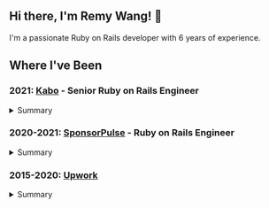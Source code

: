 ## Hi there, I'm Remy Wang! 👋

I'm a passionate Ruby on Rails developer with 6 years of experience.

## Where I've Been

### 2021: [Kabo](https://www.kabo.co) - Senior Ruby on Rails Engineer

<details>
  <summary>Summary</summary>
  I worked on full-cycle product development and influence the team's standards for high-quality code, testing, and patterns. I fully participate in agile rituals drawing from experience to find best practices with the team.
  
  <details>
    <summary>Tech Stack</summary>
      <ul>
        <li>
          <a href="https://github.com/ruby">
            <img src="https://avatars.githubusercontent.com/u/210414?s=20&v=4" /> Ruby
          </a>
        </li>
        <li>
          <a href="https://github.com/rails">
            <img src="https://avatars.githubusercontent.com/u/4223?s=20&v=4" /> Rails
          </a>
        </li>
        <li>
          <a href="https://github.com/postgres">
            <img src="https://avatars.githubusercontent.com/u/177543?s=20&v=4" /> PostgreSQL
          </a>
        </li>
        <li>
          <a href="https://github.com/redis">
            <img src="https://avatars.githubusercontent.com/u/1529926?s=20&v=4" /> Redis
          </a>
        </li>
      </ul>
  </details>
  
  <details>
    <summary>Platform</summary>
      <ul>
        <li>
          <a href="https://github.com/docker">
            <img src="https://avatars.githubusercontent.com/u/5429470?s=20&v=4" /> Docker
          </a>
        </li>
        <li>
          <a href="https://github.com/heroku">
            <img src="https://avatars.githubusercontent.com/u/23211?s=20&v=4" /> Heroku
          </a>
        </li>
        <li>
          <a href="https://github.com/aws">
            <img src="https://avatars.githubusercontent.com/u/2232217?s=20&v=4" /> AWS
          </a>
        </li>
      </ul>
  </details>
  
  <details>
    <summary>Telemetry</summary>
      <ul>
        <li>
          <a href="https://github.com/microsoft">
            <img src="https://avatars.githubusercontent.com/u/6154722?s=20&v=4" /> Microsoft Clarity
          </a>
        </li>
        <li>
          <a href="https://github.com/sentry">
            <img src="https://avatars.githubusercontent.com/u/1396951?s=20&v=4" /> Sentry
          </a>
        </li>
        <li>
          <a href="https://github.com/datadog">
            <img src="https://avatars.githubusercontent.com/u/365230?s=20&v=4" /> DataDog
          </a>
        </li>
      </ul>
  </details>
  
  <details>
    <summary>Integrations</summary>
      <ul>
        <li>
          <a href="https://github.com/chargebee">
            <img src="https://avatars.githubusercontent.com/u/539100?s=20&v=4" /> ChargeBee
          </a>
        </li>
        <li>
          <a href="https://github.com/facebook">
            <img src="https://avatars.githubusercontent.com/u/69631?s=20&v=4" /> Facebook
          </a>
        </li>
        <li>
          <a href="https://github.com/twitter">
            <img src="https://avatars.githubusercontent.com/u/50278?s=20&v=4" /> Twitter
          </a>
        </li>
        <li>
          <a href="https://github.com/googleanalytics">
            <img src="https://avatars.githubusercontent.com/u/4327788?s=20&v=4" /> Google Analytics
          </a>
        </li>
      </ul>
  </details>
</details>

### 2020-2021: [SponsorPulse](https://sponsorpulseimi.com/) - Ruby on Rails Engineer

<details>
  <summary>Summary</summary>
  I had an opportunity to work on small teams to develop the products and features to make SponsorPulse Operate. I worked collaboratively with the product development team in designing new features and enhancing the current product.
  
  <details>
    <summary>Tech Stack</summary>
      <ul>
        <li>
          <a href="https://github.com/ruby">
            <img src="https://avatars.githubusercontent.com/u/210414?s=20&v=4" /> Ruby
          </a>
        </li>
        <li>
          <a href="https://github.com/rails">
            <img src="https://avatars.githubusercontent.com/u/4223?s=20&v=4" /> Rails
          </a>
        </li>
        <li>
          <a href="https://github.com/postgres">
            <img src="https://avatars.githubusercontent.com/u/177543?s=20&v=4" /> PostgreSQL
          </a>
        </li>
        <li>
          <a href="https://github.com/memcached">
            <img src="https://avatars.githubusercontent.com/u/41836?s=20&v=4" /> memcached
          </a>
        </li>
        <li>
          <a href="https://github.com/elastic">
            <img src="https://avatars.githubusercontent.com/u/6764390?s=20&v=4" /> ElasticSearch
          </a>
        </li>
      </ul>
  </details>
  
  <details>
    <summary>Platform</summary>
      <ul>
        <li>
          <a href="https://github.com/docker">
            <img src="https://avatars.githubusercontent.com/u/5429470?s=20&v=4" /> Docker
          </a>
        </li>
        <li>
          <a href="https://github.com/heroku">
            <img src="https://avatars.githubusercontent.com/u/23211?s=20&v=4" /> Heroku
          </a>
        </li>
        <li>
          <a href="https://github.com/aws">
            <img src="https://avatars.githubusercontent.com/u/2232217?s=20&v=4" /> AWS
          </a>
        </li>
        <li>
          <a href="https://github.com/azure">
            <img src="https://avatars.githubusercontent.com/u/6844498?s=20&v=4" /> Azure
          </a>
        </li>
      </ul>
  </details>
  
  <details>
    <summary>Telemetry</summary>
      <ul>
        <li>
          <a href="https://github.com/fullstorydev">
            <img src="https://avatars.githubusercontent.com/u/33756472?s=20&v=4" /> FullStory
          </a>
        </li>
        <li>
          <a href="https://github.com/sentry">
            <img src="https://avatars.githubusercontent.com/u/1396951?s=20&v=4" /> Sentry
          </a>
        </li>
        <li>
          <a href="https://github.com/newrelic">
            <img src="https://avatars.githubusercontent.com/u/31739?s=20&v=4" /> NewRelic
          </a>
        </li>
      </ul>
  </details>
  
  <details>
    <summary>Integrations</summary>
      <ul>
        <li>
          <a href="https://github.com/googleanalytics">
            <img src="https://avatars.githubusercontent.com/u/4327788?s=20&v=4" /> Google Analytics
          </a>
        </li>
        <li>
          <a href="https://github.com/segmentio">
            <img src="https://avatars.githubusercontent.com/u/819518?s=20&v=4" /> Segment
          </a>
        </li>
        <li>
          <a href="https://github.com/hubspot">
            <img src="https://avatars.githubusercontent.com/u/326419?s=20&v=4" /> HubSpot
          </a>
        </li>
        <li>
          <a href="https://github.com/twilio">
            <img src="https://avatars.githubusercontent.com/u/109142?s=20&v=4" /> Twilio
          </a>
        </li>
        <li>
          <a href="https://github.com/stripe">
            <img src="https://avatars.githubusercontent.com/u/856813?s=20&v=4" /> Stripe
          </a>
        </li>
      </ul>
  </details>
  
</details>

### 2015-2020: [Upwork](https://upwork.com)

<details>
  <summary>Summary</summary>
   I started my web development career as a freelancer on Upwork. I built several applications from small scale to large scale in various industries including eCommerce, healthcare,  travel.

  
  <details>
    <summary>Tech Stack</summary>
      <ul>
        <li>
          <a href="https://github.com/ruby">
            <img src="https://avatars.githubusercontent.com/u/210414?s=20&v=4" /> Ruby
          </a>
        </li>
        <li>
          <a href="https://github.com/rails">
            <img src="https://avatars.githubusercontent.com/u/4223?s=20&v=4" /> Rails
          </a>
        </li>
        <li>
          <a href="https://github.com/php">
            <img src="https://avatars.githubusercontent.com/u/25158?s=20&v=4" /> PHP
          </a>
        </li>
        <li>
          <a href="https://github.com/laravel">
            <img src="https://avatars.githubusercontent.com/u/958072?s=20&v=4" /> Laravel
          </a>
        </li>
        <li>
          <a href="https://github.com/nodejs">
            <img src="https://avatars.githubusercontent.com/u/9950313?s=20&v=4" /> NodeJS
          </a>
        </li>
        <li>
          <a href="https://github.com/golang">
            <img src="https://avatars.githubusercontent.com/u/4314092?s=20&v=4" /> GoLang
          </a>
        </li>
        <li>
          <a href="https://github.com/postgres">
            <img src="https://avatars.githubusercontent.com/u/177543?s=20&v=4" /> PostgreSQL
          </a>
        </li>
        <li>
          <a href="https://github.com/mysql">
            <img src="https://avatars.githubusercontent.com/u/2452804?s=20&v=4" /> MySQL
          </a>
        </li>
        <li>
          <a href="https://github.com/apache">
            <img src="https://avatars.githubusercontent.com/u/47359?s=20&v=4" /> CassandraDB
          </a>
        </li>
        <li>
          <a href="https://github.com/redis">
            <img src="https://avatars.githubusercontent.com/u/1529926?s=20&v=4" /> Redis
          </a>
        </li>
      </ul>
  </details>
  
  <details>
    <summary>Platform</summary>
      <ul>
        <li>
          <a href="https://github.com/docker">
            <img src="https://avatars.githubusercontent.com/u/5429470?s=20&v=4" /> Docker
          </a>
        </li>
        <li>
          <a href="https://github.com/kubernetes">
            <img src="https://avatars.githubusercontent.com/u/13629408?s=20&v=4" /> Kubernetes
          </a>
        </li>
        <li>
          <a href="https://github.com/heroku">
            <img src="https://avatars.githubusercontent.com/u/23211?s=20&v=4" /> Heroku
          </a>
        </li>
        <li>
          <a href="https://github.com/aws">
            <img src="https://avatars.githubusercontent.com/u/2232217?s=20&v=4" /> AWS
          </a>
        </li>
        <li>
          <a href="https://github.com/googlecloudplatform">
            <img src="https://avatars.githubusercontent.com/u/2810941?s=20&v=4" /> Google Cloud Platform
          </a>
        </li>
        <li>
          <a href="https://github.com/jenkinsci">
            <img src="https://avatars.githubusercontent.com/u/107424?s=20&v=4" /> Jenkins
          </a>
        </li>
        <li>
          <a href="https://github.com/atlassian">
            <img src="https://avatars.githubusercontent.com/u/168166?s=20&v=4" /> Bamboo
          </a>
        </li>
      </ul>
  </details>
  
  <details>
    <summary>Telemetry</summary>
      <ul>
        <li>
          <a href="https://github.com/newrelic">
            <img src="https://avatars.githubusercontent.com/u/31739?s=20&v=4" /> NewRelic
          </a>
        </li>
        <li>
          <a href="https://github.com/victorops">
            <img src="https://avatars.githubusercontent.com/u/3174283?s=20&v=4" /> VictorOps
          </a>
        </li>
        <li>
          <a href="https://github.com/sumologic">
            <img src="https://avatars.githubusercontent.com/u/963817?s=20&v=4" /> SumoLogic
          </a>
        </li>
      </ul>
  </details>
  
  <details>
    <summary>Integrations</summary>
      <ul>
        <li>
          <a href="https://github.com/twilio">
            <img src="https://avatars.githubusercontent.com/u/109142?s=20&v=4" /> Twilio
          </a>
        </li>
        <li>
          <a href="https://github.com/zapier">
            <img src="https://avatars.githubusercontent.com/u/1261889?s=20&v=4" /> Zapier
          </a>
        </li>
        <li>
          <a href="https://github.com/kickserv">
            <img src="https://avatars.githubusercontent.com/u/155533?s=20&v=4" /> Kickserv
          </a>
        </li>
      </ul>
  </details>
  
</details>
